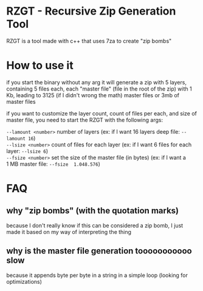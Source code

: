 # RZGT - Recursive Zip Generation Tool

RZGT is a tool made with c++ that uses 7za to create "zip bombs"

# How to use it
if you start the binary without any arg it will generate a zip with 5 layers, containing 5 files each, each "master file" (file in the root of the zip) with 1 Kb, leading to 3125 (if I didn't wrong the math) master files or 3mb of master files

if you want to customize the layer count, count of files per each, and size of master file, you need to start the RZGT with the following args:

`--lamount <number>` number of layers (ex: if I want 16 layers deep file: `--lamount 16`)<br>
`--lsize <number>` count of files for each layer (ex: if I want 6 files for each layer: `--lsize 6`)<br>
`--fsize <number>` set the size of the master file (in bytes) (ex: if I want a 1 MB master file: `--fsize  1.048.576`)<br>

# FAQ

## why "zip bombs" (with the quotation marks)
because I don't really know if this can be considered a zip bomb, I just made it based on my way of interpreting the thing

## why is the master file generation tooooooooooo slow
because it appends byte per byte in a string in a simple loop (looking for optimizations)
